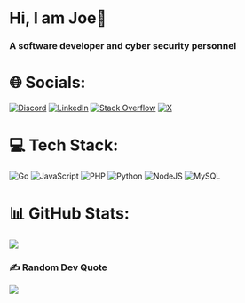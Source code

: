 # Hi, I am Joe👋

### A software developer and cyber security personnel

# 🌐 Socials:
[![Discord](https://img.shields.io/badge/Discord-%237289DA.svg?logo=discord&logoColor=white)](https://discord.gg/https://discord.gg/https://discord.gg/hR5CmB3r) [![LinkedIn](https://img.shields.io/badge/LinkedIn-%230077B5.svg?logo=linkedin&logoColor=white)](https://linkedin.com/in/https://www.linkedin.com/in/kwadjo-boadi-mantey-43b670271/) [![Stack Overflow](https://img.shields.io/badge/-Stackoverflow-FE7A16?logo=stack-overflow&logoColor=white)](https://stackoverflow.com/users/https://stackoverflow.com/users/Orion-J) [![X](https://img.shields.io/badge/X-%231DA1F2.svg?logo=X&logoColor=white)](https://x.com/https://x.com/joeboadiDev_) 


# 💻 Tech Stack:
![Go](https://img.shields.io/badge/go-%2300ADD8.svg?style=for-the-badge&logo=go&logoColor=white) ![JavaScript](https://img.shields.io/badge/javascript-%23323330.svg?style=for-the-badge&logo=javascript&logoColor=%23F7DF1E) ![PHP](https://img.shields.io/badge/php-%23777BB4.svg?style=for-the-badge&logo=php&logoColor=white) ![Python](https://img.shields.io/badge/python-3670A0?style=for-the-badge&logo=python&logoColor=ffdd54) ![NodeJS](https://img.shields.io/badge/node.js-6DA55F?style=for-the-badge&logo=node.js&logoColor=white) ![MySQL](https://img.shields.io/badge/mysql-%2300f.svg?style=for-the-badge&logo=mysql&logoColor=white)

# 📊 GitHub Stats:
![](https://github-readme-stats.vercel.app/api?username=joe-boadi&theme=light&hide_border=true&include_all_commits=false&count_private=false)<br/>
<!-- ![](https://github-readme-streak-stats.herokuapp.com/?user=joe-boadi&theme=light&hide_border=true)<br/> -->
<!-- ![](https://github-readme-stats.vercel.app/api/top-langs/?username=joe-boadi&theme=light&hide_border=false&include_all_commits=false&count_private=false&layout=compact) -->



### ✍️ Random Dev Quote
![](https://quotes-github-readme.vercel.app/api?type=horizontal&theme=retro)


<!-- Proudly created with GPRM ( https://gprm.itsvg.in ) -->
